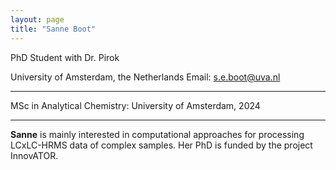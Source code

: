 ```yaml
---
layout: page
title: "Sanne Boot"
---
```


PhD Student with Dr. Pirok 

University of Amsterdam, the Netherlands 
Email: s.e.boot@uva.nl

---

MSc in Analytical Chemistry: University of Amsterdam, 2024

---

**Sanne** is mainly interested in computational approaches for processing LCxLC-HRMS data of complex samples. Her PhD is funded by the project InnovATOR.   
